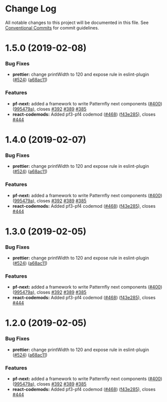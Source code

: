# Change Log

All notable changes to this project will be documented in this file.
See [Conventional Commits](https://conventionalcommits.org) for commit guidelines.

# 1.5.0 (2019-02-08)


### Bug Fixes

* **prettier:** change printWidth to 120 and expose rule in eslint-plugin ([#524](https://github.com/redallen/patternfly-react/issues/524)) ([a68ac11](https://github.com/redallen/patternfly-react/commit/a68ac11))


### Features

* **pf-next:** added a framework to write Patternfly next components ([#400](https://github.com/redallen/patternfly-react/issues/400)) ([995479a](https://github.com/redallen/patternfly-react/commit/995479a)), closes [#392](https://github.com/redallen/patternfly-react/issues/392) [#389](https://github.com/redallen/patternfly-react/issues/389) [#385](https://github.com/redallen/patternfly-react/issues/385)
* **react-codemods:** Added pf3-pf4 codemod ([#468](https://github.com/redallen/patternfly-react/issues/468)) ([f43e285](https://github.com/redallen/patternfly-react/commit/f43e285)), closes [#444](https://github.com/redallen/patternfly-react/issues/444)





# 1.4.0 (2019-02-07)


### Bug Fixes

* **prettier:** change printWidth to 120 and expose rule in eslint-plugin ([#524](https://github.com/redallen/patternfly-react/issues/524)) ([a68ac11](https://github.com/redallen/patternfly-react/commit/a68ac11))


### Features

* **pf-next:** added a framework to write Patternfly next components ([#400](https://github.com/redallen/patternfly-react/issues/400)) ([995479a](https://github.com/redallen/patternfly-react/commit/995479a)), closes [#392](https://github.com/redallen/patternfly-react/issues/392) [#389](https://github.com/redallen/patternfly-react/issues/389) [#385](https://github.com/redallen/patternfly-react/issues/385)
* **react-codemods:** Added pf3-pf4 codemod ([#468](https://github.com/redallen/patternfly-react/issues/468)) ([f43e285](https://github.com/redallen/patternfly-react/commit/f43e285)), closes [#444](https://github.com/redallen/patternfly-react/issues/444)





# 1.3.0 (2019-02-05)


### Bug Fixes

* **prettier:** change printWidth to 120 and expose rule in eslint-plugin ([#524](https://github.com/redallen/patternfly-react/issues/524)) ([a68ac11](https://github.com/redallen/patternfly-react/commit/a68ac11))


### Features

* **pf-next:** added a framework to write Patternfly next components ([#400](https://github.com/redallen/patternfly-react/issues/400)) ([995479a](https://github.com/redallen/patternfly-react/commit/995479a)), closes [#392](https://github.com/redallen/patternfly-react/issues/392) [#389](https://github.com/redallen/patternfly-react/issues/389) [#385](https://github.com/redallen/patternfly-react/issues/385)
* **react-codemods:** Added pf3-pf4 codemod ([#468](https://github.com/redallen/patternfly-react/issues/468)) ([f43e285](https://github.com/redallen/patternfly-react/commit/f43e285)), closes [#444](https://github.com/redallen/patternfly-react/issues/444)





# 1.2.0 (2019-02-05)


### Bug Fixes

* **prettier:** change printWidth to 120 and expose rule in eslint-plugin ([#524](https://github.com/redallen/patternfly-react/issues/524)) ([a68ac11](https://github.com/redallen/patternfly-react/commit/a68ac11))


### Features

* **pf-next:** added a framework to write Patternfly next components ([#400](https://github.com/redallen/patternfly-react/issues/400)) ([995479a](https://github.com/redallen/patternfly-react/commit/995479a)), closes [#392](https://github.com/redallen/patternfly-react/issues/392) [#389](https://github.com/redallen/patternfly-react/issues/389) [#385](https://github.com/redallen/patternfly-react/issues/385)
* **react-codemods:** Added pf3-pf4 codemod ([#468](https://github.com/redallen/patternfly-react/issues/468)) ([f43e285](https://github.com/redallen/patternfly-react/commit/f43e285)), closes [#444](https://github.com/redallen/patternfly-react/issues/444)
